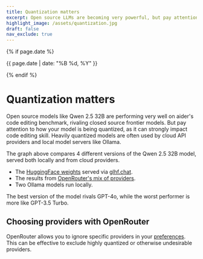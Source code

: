 ```yaml
---
title: Quantization matters
excerpt: Open source LLMs are becoming very powerful, but pay attention to how you (or your) provider is quantizing the model. It strongly affects code editing skill.
highlight_image: /assets/quantization.jpg
draft: false
nav_exclude: true
---
```

{% if page.date %}
<p class="post-date">{{ page.date | date: "%B %d, %Y" }}</p>
{% endif %}

# Quantization matters

Open source models like Qwen 2.5 32B are performing very well on
aider's code editing benchmark, rivaling closed source frontier models.
But pay attention to how your model is being quantized, as it
can strongly impact code editing skill.
Heavily quantized models are often used by cloud API providers
and local model servers like Ollama.

<canvas id="quantChart" width="800" height="450" style="margin: 20px 0"></canvas>
<script src="https://cdn.jsdelivr.net/npm/chart.js"></script>
<script>
{% include quant-chart.js %}
</script>

The graph above compares 4 different versions of the Qwen 2.5 32B model,
served both locally and from cloud providers.

- The [HuggingFace weights](https://huggingface.co/Qwen/Qwen2.5-Coder-32B-Instruct) served via [glhf.chat](https://glhf.chat).
- The results from [OpenRouter's mix of providers](https://openrouter.ai/qwen/qwen-2.5-coder-32b-instruct/providers).
- Two Ollama models run locally.

The best version of the model rivals GPT-4o, while the worst performer
is more like GPT-3.5 Turbo.


## Choosing providers with OpenRouter

OpenRouter allows you to ignore specific providers in your
[preferences](https://openrouter.ai/settings/preferences).
This can be effective to exclude highly quantized or otherwise
undesirable providers.
